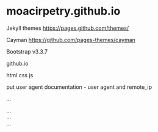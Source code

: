 # moacirpetry.github.io

Jekyll themes
https://pages.github.com/themes/

Cayman
https://github.com/pages-themes/cayman

Bootstrap v3.3.7

github.io

html
css
js

put user agent
documentation - user agent and remote_ip

...

...  
...  
...


